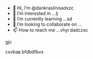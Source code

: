 - 👋 Hi, I’m @dankrasilnisadxzc
- 👀 I’m interested in ...lj
- 🌱 I’m currently learning ...sd
- 💞️ I’m looking to collaborate on ...
- 📫 How to reach me ...vhyi
dadczxc
<!---bvcfqw21п
--->gjc
csvbав
bfdbdfbvx
